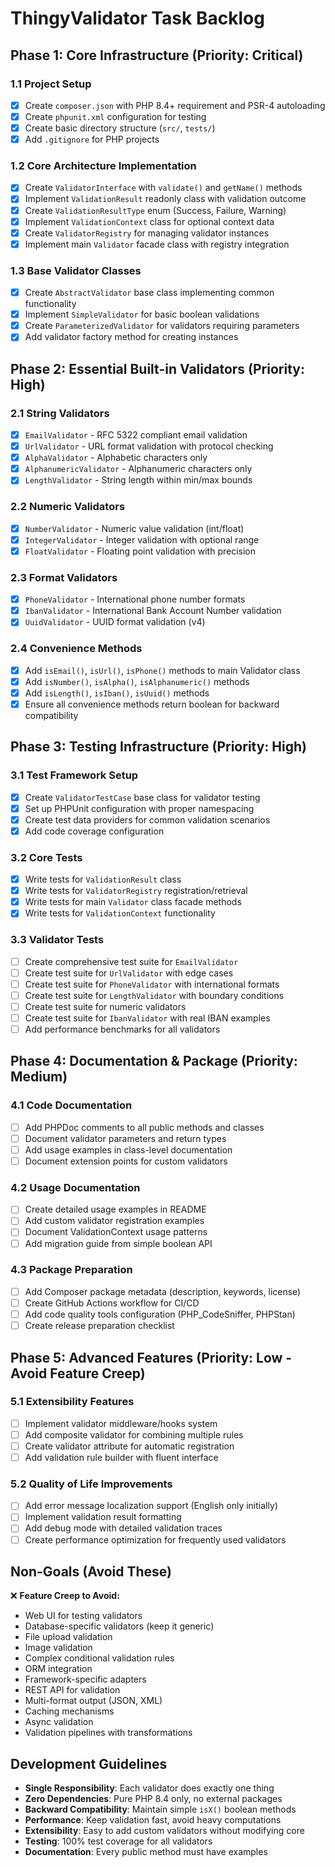 # ThingyValidator Task Backlog

## Phase 1: Core Infrastructure (Priority: Critical)

### 1.1 Project Setup
- [x] Create `composer.json` with PHP 8.4+ requirement and PSR-4 autoloading
- [x] Create `phpunit.xml` configuration for testing
- [x] Create basic directory structure (`src/`, `tests/`)
- [x] Add `.gitignore` for PHP projects

### 1.2 Core Architecture Implementation
- [x] Create `ValidatorInterface` with `validate()` and `getName()` methods
- [x] Implement `ValidationResult` readonly class with validation outcome
- [x] Create `ValidationResultType` enum (Success, Failure, Warning)
- [x] Implement `ValidationContext` class for optional context data
- [x] Create `ValidatorRegistry` for managing validator instances
- [x] Implement main `Validator` facade class with registry integration

### 1.3 Base Validator Classes
- [x] Create `AbstractValidator` base class implementing common functionality
- [x] Implement `SimpleValidator` for basic boolean validations
- [x] Create `ParameterizedValidator` for validators requiring parameters
- [x] Add validator factory method for creating instances

## Phase 2: Essential Built-in Validators (Priority: High)

### 2.1 String Validators
- [x] `EmailValidator` - RFC 5322 compliant email validation
- [x] `UrlValidator` - URL format validation with protocol checking
- [x] `AlphaValidator` - Alphabetic characters only
- [x] `AlphanumericValidator` - Alphanumeric characters only
- [x] `LengthValidator` - String length within min/max bounds

### 2.2 Numeric Validators
- [x] `NumberValidator` - Numeric value validation (int/float)
- [x] `IntegerValidator` - Integer validation with optional range
- [x] `FloatValidator` - Floating point validation with precision

### 2.3 Format Validators
- [x] `PhoneValidator` - International phone number formats
- [x] `IbanValidator` - International Bank Account Number validation
- [x] `UuidValidator` - UUID format validation (v4)

### 2.4 Convenience Methods
- [x] Add `isEmail()`, `isUrl()`, `isPhone()` methods to main Validator class
- [x] Add `isNumber()`, `isAlpha()`, `isAlphanumeric()` methods
- [x] Add `isLength()`, `isIban()`, `isUuid()` methods
- [x] Ensure all convenience methods return boolean for backward compatibility

## Phase 3: Testing Infrastructure (Priority: High)

### 3.1 Test Framework Setup
- [x] Create `ValidatorTestCase` base class for validator testing
- [x] Set up PHPUnit configuration with proper namespacing
- [x] Create test data providers for common validation scenarios
- [x] Add code coverage configuration

### 3.2 Core Tests
- [x] Write tests for `ValidationResult` class
- [x] Write tests for `ValidatorRegistry` registration/retrieval
- [x] Write tests for main `Validator` class facade methods
- [x] Write tests for `ValidationContext` functionality

### 3.3 Validator Tests
- [ ] Create comprehensive test suite for `EmailValidator`
- [ ] Create test suite for `UrlValidator` with edge cases
- [ ] Create test suite for `PhoneValidator` with international formats
- [ ] Create test suite for `LengthValidator` with boundary conditions
- [ ] Create test suite for numeric validators
- [ ] Create test suite for `IbanValidator` with real IBAN examples
- [ ] Add performance benchmarks for all validators

## Phase 4: Documentation & Package (Priority: Medium)

### 4.1 Code Documentation
- [ ] Add PHPDoc comments to all public methods and classes
- [ ] Document validator parameters and return types
- [ ] Add usage examples in class-level documentation
- [ ] Document extension points for custom validators

### 4.2 Usage Documentation
- [ ] Create detailed usage examples in README
- [ ] Add custom validator registration examples
- [ ] Document ValidationContext usage patterns
- [ ] Add migration guide from simple boolean API

### 4.3 Package Preparation
- [ ] Add Composer package metadata (description, keywords, license)
- [ ] Create GitHub Actions workflow for CI/CD
- [ ] Add code quality tools configuration (PHP_CodeSniffer, PHPStan)
- [ ] Create release preparation checklist

## Phase 5: Advanced Features (Priority: Low - Avoid Feature Creep)

### 5.1 Extensibility Features
- [ ] Implement validator middleware/hooks system
- [ ] Add composite validator for combining multiple rules
- [ ] Create validator attribute for automatic registration
- [ ] Add validation rule builder with fluent interface

### 5.2 Quality of Life Improvements
- [ ] Add error message localization support (English only initially)
- [ ] Implement validation result formatting
- [ ] Add debug mode with detailed validation traces
- [ ] Create performance optimization for frequently used validators

## Non-Goals (Avoid These)

❌ **Feature Creep to Avoid:**
- Web UI for testing validators
- Database-specific validators (keep it generic)
- File upload validation
- Image validation
- Complex conditional validation rules
- ORM integration
- Framework-specific adapters
- REST API for validation
- Multi-format output (JSON, XML)
- Caching mechanisms
- Async validation
- Validation pipelines with transformations

## Development Guidelines

- **Single Responsibility**: Each validator does exactly one thing
- **Zero Dependencies**: Pure PHP 8.4 only, no external packages
- **Backward Compatibility**: Maintain simple `isX()` boolean methods
- **Performance**: Keep validation fast, avoid heavy computations
- **Extensibility**: Easy to add custom validators without modifying core
- **Testing**: 100% test coverage for all validators
- **Documentation**: Every public method must have examples